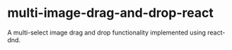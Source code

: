 # multi-image-drag-and-drop-react
A multi-select image drag and drop functionality implemented using react-dnd.
